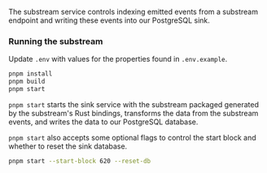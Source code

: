 The substream service controls indexing emitted events from a substream endpoint and writing these events into our PostgreSQL sink.

### Running the substream

Update `.env` with values for the properties found in `.env.example`.

```bash
pnpm install
pnpm build
pnpm start
```

`pnpm start` starts the sink service with the substream packaged generated by the substream's Rust bindings, transforms the data from the substream events, and writes the data to our PostgreSQL database.

`pnpm start` also accepts some optional flags to control the start block and whether to reset the sink database.

```bash
pnpm start --start-block 620 --reset-db
```
